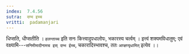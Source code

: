 ```yaml
---
index:  7.4.56
sutra:  दम्भ इच्च
vritti:  padamanjari
---
```


धिप्सति, धीप्सतीति । `हलन्ताच्च` इति सनः कित्त्वादुपधालोपः, भकारस्य चर्त्वम् । इत्त्वं शक्यमविधातुम्; एवं वक्ष्यामि---`सनिमीमादीनामच इस् दम्भ ईच्च`, चकारादिस्भावश्च, ततः `आप्ज्ञप्यृधामित्` इत्येव ।।
